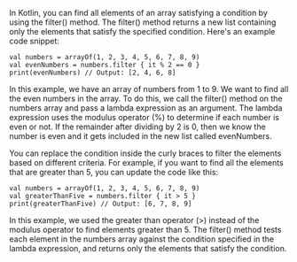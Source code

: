 In Kotlin, you can find all elements of an array satisfying a condition by using the filter() method. The filter() method returns a new list containing only the elements that satisfy the specified condition. Here's an example code snippet:

```
val numbers = arrayOf(1, 2, 3, 4, 5, 6, 7, 8, 9)
val evenNumbers = numbers.filter { it % 2 == 0 }
print(evenNumbers) // Output: [2, 4, 6, 8]
```

In this example, we have an array of numbers from 1 to 9. We want to find all the even numbers in the array. To do this, we call the filter() method on the numbers array and pass a lambda expression as an argument. The lambda expression uses the modulus operator (%) to determine if each number is even or not. If the remainder after dividing by 2 is 0, then we know the number is even and it gets included in the new list called evenNumbers.

You can replace the condition inside the curly braces to filter the elements based on different criteria. For example, if you want to find all the elements that are greater than 5, you can update the code like this:

```
val numbers = arrayOf(1, 2, 3, 4, 5, 6, 7, 8, 9)
val greaterThanFive = numbers.filter { it > 5 }
print(greaterThanFive) // Output: [6, 7, 8, 9]
```

In this example, we used the greater than operator (>) instead of the modulus operator to find elements greater than 5. The filter() method tests each element in the numbers array against the condition specified in the lambda expression, and returns only the elements that satisfy the condition.